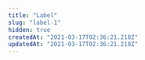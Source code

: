 ```yaml
---
title: "Label"
slug: "label-1"
hidden: true
createdAt: "2021-03-17T02:36:21.218Z"
updatedAt: "2021-03-17T02:36:21.218Z"
---
```

